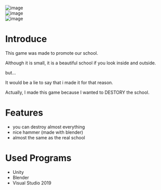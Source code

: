 ![image](https://user-images.githubusercontent.com/81474787/131099822-f9220999-a2df-4ee1-bcfc-f35871167fdf.png) <br>
![image](https://user-images.githubusercontent.com/81474787/131102935-6de5a3d5-5260-45d8-aa2e-9965a237b010.png) <br>
![image](https://user-images.githubusercontent.com/81474787/131103036-13f36400-348b-4882-8074-65e57fd3cb30.png)



# Introduce

This game was made to promote our school.

Although it is small, it is a beautiful school if you look inside and outside.

but...

It would be a lie to say that i made it for that reason.

Actually, I made this game because I wanted to DESTORY the school.

# Features

* you can destroy almost everything
* nice hammer (made with blender)
* almost the same as the real school

# Used Programs

* Unity
* Blender
* Visual Studio 2019
